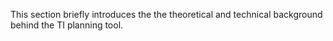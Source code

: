 This section briefly introduces the the theoretical and technical background behind the TI planning tool.